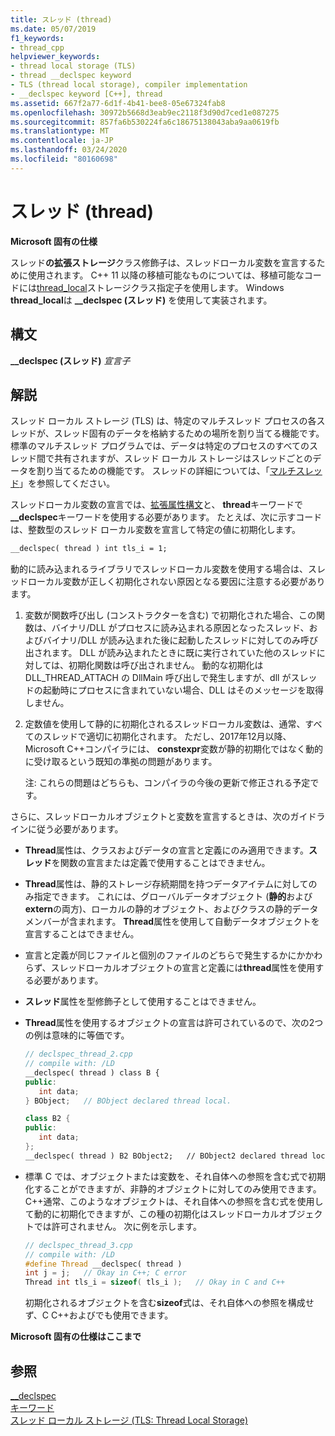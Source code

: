 ```yaml
---
title: スレッド (thread)
ms.date: 05/07/2019
f1_keywords:
- thread_cpp
helpviewer_keywords:
- thread local storage (TLS)
- thread __declspec keyword
- TLS (thread local storage), compiler implementation
- __declspec keyword [C++], thread
ms.assetid: 667f2a77-6d1f-4b41-bee8-05e67324fab8
ms.openlocfilehash: 30972b5668d3eab9ec2118f3d90d7ced1e087275
ms.sourcegitcommit: 857fa6b530224fa6c18675138043aba9aa0619fb
ms.translationtype: MT
ms.contentlocale: ja-JP
ms.lasthandoff: 03/24/2020
ms.locfileid: "80160698"
---
```

# <a name="thread"></a>スレッド (thread)

**Microsoft 固有の仕様**

スレッド**の拡張ストレージ**クラス修飾子は、スレッドローカル変数を宣言するために使用されます。 C++ 11 以降の移植可能なものについては、移植可能なコードには[thread_local](../cpp/storage-classes-cpp.md#thread_local)ストレージクラス指定子を使用します。 Windows **thread_local**は **__declspec (スレッド)** を使用して実装されます。

## <a name="syntax"></a>構文

**__declspec (スレッド)** *宣言子*

## <a name="remarks"></a>解説

スレッド ローカル ストレージ (TLS) は、特定のマルチスレッド プロセスの各スレッドが、スレッド固有のデータを格納するための場所を割り当てる機能です。 標準のマルチスレッド プログラムでは、データは特定のプロセスのすべてのスレッド間で共有されますが、スレッド ローカル ストレージはスレッドごとのデータを割り当てるための機能です。 スレッドの詳細については、「[マルチスレッド](../parallel/multithreading-support-for-older-code-visual-cpp.md)」を参照してください。

スレッドローカル変数の宣言では、[拡張属性構文](../cpp/declspec.md)と、 **thread**キーワードで **__declspec**キーワードを使用する必要があります。 たとえば、次に示すコードは、整数型のスレッド ローカル変数を宣言して特定の値に初期化します。

```cpp
__declspec( thread ) int tls_i = 1;
```

動的に読み込まれるライブラリでスレッドローカル変数を使用する場合は、スレッドローカル変数が正しく初期化されない原因となる要因に注意する必要があります。

1. 変数が関数呼び出し (コンストラクターを含む) で初期化された場合、この関数は、バイナリ/DLL がプロセスに読み込まれる原因となったスレッド、およびバイナリ/DLL が読み込まれた後に起動したスレッドに対してのみ呼び出されます。 DLL が読み込まれたときに既に実行されていた他のスレッドに対しては、初期化関数は呼び出されません。 動的な初期化は DLL_THREAD_ATTACH の DllMain 呼び出しで発生しますが、dll がスレッドの起動時にプロセスに含まれていない場合、DLL はそのメッセージを取得しません。

1. 定数値を使用して静的に初期化されるスレッドローカル変数は、通常、すべてのスレッドで適切に初期化されます。 ただし、2017年12月以降、Microsoft C++コンパイラには、 **constexpr**変数が静的初期化ではなく動的に受け取るという既知の準拠の問題があります。

   注: これらの問題はどちらも、コンパイラの今後の更新で修正される予定です。

さらに、スレッドローカルオブジェクトと変数を宣言するときは、次のガイドラインに従う必要があります。

- **Thread**属性は、クラスおよびデータの宣言と定義にのみ適用できます。**スレッド**を関数の宣言または定義で使用することはできません。

- **Thread**属性は、静的ストレージ存続期間を持つデータアイテムに対してのみ指定できます。 これには、グローバルデータオブジェクト (**静的**および**extern**の両方)、ローカルの静的オブジェクト、およびクラスの静的データメンバーが含まれます。 **Thread**属性を使用して自動データオブジェクトを宣言することはできません。

- 宣言と定義が同じファイルと個別のファイルのどちらで発生するかにかかわらず、スレッドローカルオブジェクトの宣言と定義には**thread**属性を使用する必要があります。

- **スレッド**属性を型修飾子として使用することはできません。

- **Thread**属性を使用するオブジェクトの宣言は許可されているので、次の2つの例は意味的に等価です。

    ```cpp
    // declspec_thread_2.cpp
    // compile with: /LD
    __declspec( thread ) class B {
    public:
       int data;
    } BObject;   // BObject declared thread local.

    class B2 {
    public:
       int data;
    };
    __declspec( thread ) B2 BObject2;   // BObject2 declared thread local.
    ```

- 標準 C では、オブジェクトまたは変数を、それ自体への参照を含む式で初期化することができますが、非静的オブジェクトに対してのみ使用できます。 C++通常、このようなオブジェクトは、それ自体への参照を含む式を使用して動的に初期化できますが、この種の初期化はスレッドローカルオブジェクトでは許可されません。 次に例を示します。

   ```cpp
   // declspec_thread_3.cpp
   // compile with: /LD
   #define Thread __declspec( thread )
   int j = j;   // Okay in C++; C error
   Thread int tls_i = sizeof( tls_i );   // Okay in C and C++
   ```

   初期化されるオブジェクトを含む**sizeof**式は、それ自体への参照を構成せず、C C++およびでも使用できます。

**Microsoft 固有の仕様はここまで**

## <a name="see-also"></a>参照

[__declspec](../cpp/declspec.md)<br/>
[キーワード](../cpp/keywords-cpp.md)<br/>
[スレッド ローカル ストレージ (TLS: Thread Local Storage)](../parallel/thread-local-storage-tls.md)
